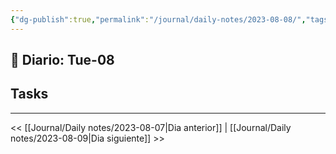```yaml
---
{"dg-publish":true,"permalink":"/journal/daily-notes/2023-08-08/","tags":["Daily"],"noteIcon":"","created":"2023-08-08T01:38:12.464-05:00","updated":"2023-08-08T01:38:13.835-05:00"}
---
```



## 📅 Diario: Tue-08



## Tasks

- - - 

<< [[Journal/Daily notes/2023-08-07\|Dia anterior]] | [[Journal/Daily notes/2023-08-09\|Dia siguiente]] >>
